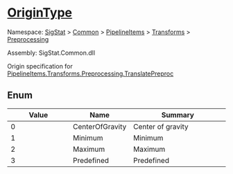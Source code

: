 # [OriginType](./OriginType.md)
Namespace: [SigStat]() > [Common](./../../../README.md) > [PipelineItems]() > [Transforms]() > [Preprocessing](./README.md)

Assembly: SigStat.Common.dll


Origin specification for [PipelineItems.Transforms.Preprocessing.TranslatePreproc](https://github.com/sigstat/sigstat/blob/develop/docs/md/SigStat/Common/PipelineItems/Transforms/Preprocessing/TranslatePreproc.md)

##	Enum

| Value | Name | Summary | 
| --- | --- | --- | 
| 0<img width=200/>| CenterOfGravity| Center of gravity<img width=200/>| <br>
| 1<img width=200/>| Minimum| Minimum<img width=200/>| <br>
| 2<img width=200/>| Maximum| Maximum<img width=200/>| <br>
| 3<img width=200/>| Predefined| Predefined<img width=200/>| <br>


